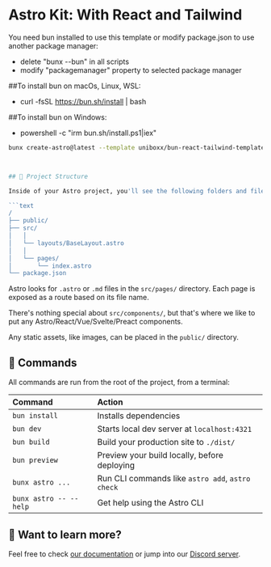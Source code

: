 # Astro Kit: With React and Tailwind

You need bun installed to use this template or modify package.json to use another package manager:

- delete "bunx --bun" in all scripts
- modify "packagemanager" property to selected package manager

##To install bun on macOs, Linux, WSL:

- curl -fsSL https://bun.sh/install | bash

##To install bun on Windows:

- powershell -c "irm bun.sh/install.ps1|iex"

````sh
bunx create-astro@latest --template uniboxx/bun-react-tailwind-template



## 🚀 Project Structure

Inside of your Astro project, you'll see the following folders and files:

```text
/
├── public/
├── src/
│   │
│   └── layouts/BaseLayout.astro
│   │
│   └── pages/
│       └── index.astro
└── package.json
````

Astro looks for `.astro` or `.md` files in the `src/pages/` directory. Each page is exposed as a route based on its file name.

There's nothing special about `src/components/`, but that's where we like to put any Astro/React/Vue/Svelte/Preact components.

Any static assets, like images, can be placed in the `public/` directory.

## 🧞 Commands

All commands are run from the root of the project, from a terminal:

| Command                | Action                                           |
| :--------------------- | :----------------------------------------------- |
| `bun install`          | Installs dependencies                            |
| `bun dev`              | Starts local dev server at `localhost:4321`      |
| `bun build`            | Build your production site to `./dist/`          |
| `bun preview`          | Preview your build locally, before deploying     |
| `bunx astro ...`       | Run CLI commands like `astro add`, `astro check` |
| `bunx astro -- --help` | Get help using the Astro CLI                     |

## 👀 Want to learn more?

Feel free to check [our documentation](https://docs.astro.build) or jump into our [Discord server](https://astro.build/chat).
